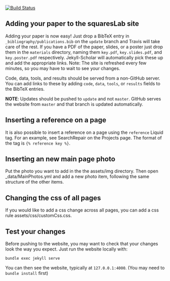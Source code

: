 [![Build Status](https://travis-ci.org/squaresLab/squaresLab.github.io.svg?branch=update)](https://travis-ci.org/squaresLab/squaresLab.github.io)

## Adding your paper to the squaresLab site

Adding your paper is now easy! Just drop a BibTeX entry in
`_bibliography/publications.bib` on the `update` branch and Travis will take
care of the rest. If you have a PDF of the paper, slides, or a poster just drop
them in the `materials` directory, naming them `key.pdf`, `key.slides.pdf`, and
`key.poster.pdf` respectively. Jekyll-Scholar will automatically pick these up
and add the appropriate links. Note: The site is refreshed every few minutes, so
you may have to wait to see your changes.

Code, data, tools, and results should be served from a non-GitHub server. You
can add links to these by adding `code`, `data`, `tools`, or `results` fields to
the BibTeX entries.

**NOTE**: Updates should be pushed to `update` and not `master`. GitHub serves
the website from `master` and that branch is updated automatically.

## Inserting a reference on a page

It is also possible to insert a reference on a page using the `reference` Liquid
tag. For an example, see SearchRepair on the Projects page. The format of the
tag is `{% reference key %}`.

## Inserting an new main page photo

Put the photo you want to add in the the assets/img directory. Then open 
\_data/MainPhotos.yml and add a new photo item, following the same structure 
of the other items.

## Changing the css of all pages

If you would like to add a css change across all pages, you can add a css rule
assets/css/customCss.css.

## Test your changes

Before pushing to the website, you may want to check that your changes look the way you expect. Just run the website locally with:
```
bundle exec jekyll serve
```
You can then see the website, typically at `127.0.0.1:4000`. (You may need to `bundle install` first)

